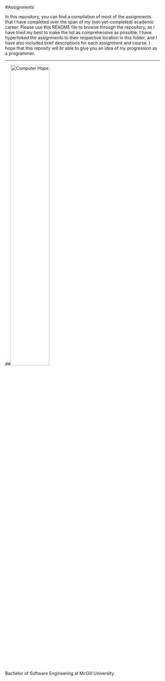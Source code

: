 #Assignments 

In this repository, you can find a compilation of most of the assignments that I have completed over the span of my (not-yet-completed) academic career. Please use this README file to browse through the repository, as I have tried my best to make the list as comprehensive as possible. I have hyperlinked the assignments to their respective location in this folder, and I have also included brief descriptions for each assignment and course. I hope that this reposity will br able to give you an idea of my progression as a programmer.  


___

##<img src="http://royalvictoria.mcgill.ca/wp-content/uploads/2014/02/logo_video.png"  width="50%" height="50%" alt="Computer Hope">

Bachelor of Software Engineering at McGill University. 
